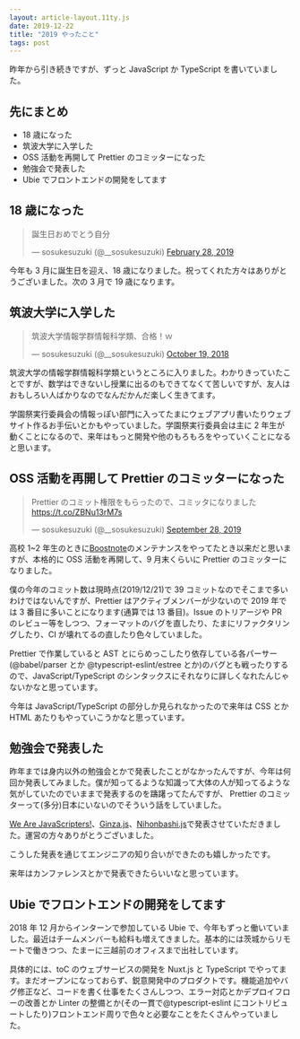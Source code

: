 ```yaml
---
layout: article-layout.11ty.js
date: 2019-12-22
title: "2019 やったこと"
tags: post
---
```


昨年から引き続きですが、ずっと JavaScript か TypeScript を書いていました。

## 先にまとめ

- 18 歳になった
- 筑波大学に入学した
- OSS 活動を再開して Prettier のコミッターになった
- 勉強会で発表した
- Ubie でフロントエンドの開発をしてます

## 18 歳になった

<blockquote class="twitter-tweet"><p lang="ja" dir="ltr">誕生日おめでとう自分</p>&mdash; sosukesuzuki (@__sosukesuzuki) <a href="https://twitter.com/__sosukesuzuki/status/1101142135313653760?ref_src=twsrc%5Etfw">February 28, 2019</a></blockquote> <script async src="https://platform.twitter.com/widgets.js" charset="utf-8"></script>

今年も 3 月に誕生日を迎え、18 歳になりました。祝ってくれた方々はありがとうございました。次の 3 月で 19 歳になります。

## 筑波大学に入学した

<blockquote class="twitter-tweet"><p lang="ja" dir="ltr">筑波大学情報学群情報科学類、合格！ｗ</p>&mdash; sosukesuzuki (@__sosukesuzuki) <a href="https://twitter.com/__sosukesuzuki/status/1053089434063622144?ref_src=twsrc%5Etfw">October 19, 2018</a></blockquote> <script async src="https://platform.twitter.com/widgets.js" charset="utf-8"></script>

筑波大学の情報学群情報科学類というところに入りました。わかりきっていたことですが、数学はできないし授業に出るのもできてなくて苦しいですが、友人はおもしろい人ばかりなのでなんだかんだ楽しく生きてます。

学園祭実行委員会の情報っぽい部門に入ってたまにウェブアプリ書いたりウェブサイト作るお手伝いとかもやっていました。学園祭実行委員会は主に 2 年生が動くことになるので、来年はもっと開発や他のもろもろをやっていくことになると思います。

## OSS 活動を再開して Prettier のコミッターになった

<blockquote class="twitter-tweet"><p lang="ja" dir="ltr">Prettier のコミット権限をもらったので、コミッタになりました<a href="https://t.co/ZBNu13rM7s">https://t.co/ZBNu13rM7s</a></p>&mdash; sosukesuzuki (@__sosukesuzuki) <a href="https://twitter.com/__sosukesuzuki/status/1177948913711534081?ref_src=twsrc%5Etfw">September 28, 2019</a></blockquote> <script async src="https://platform.twitter.com/widgets.js" charset="utf-8"></script>

高校 1~2 年生のときに[Boostnote](https://github.com/BoostIO/Boostnote)のメンテナンスをやってたとき以来だと思いますが、本格的に OSS 活動を再開して、9 月末くらいに Prettier のコミッターになりました。

僕の今年のコミット数は現時点(2019/12/21)で 39 コミットなのでそこまで多いわけではないんですが、Prettier はアクティブメンバーが少ないので 2019 年では 3 番目に多いことになります(通算では 13 番目)。Issue のトリアージや PR のレビュー等をしつつ、フォーマットのバグを直したり、たまにリファクタリングしたり、CI が壊れてるの直したり色々していました。

Prettier で作業していると AST とにらめっこしたり依存している各パーサー(@babel/parser とか @typescript-eslint/estree とか)のバグとも戦ったりするので、JavaScript/TypeScript のシンタックスにそれなりに詳しくなれたんじゃないかなと思っています。

今年は JavaScript/TypeScript の部分しか見られなかったので来年は CSS とか HTML あたりもやっていこうかなと思っています。

## 勉強会で発表した

昨年までは身内以外の勉強会とかで発表したことがなかったんですが、今年は何回か発表してみました。僕が知ってるような知識って大体の人が知ってるような気がしていたのでいままで発表するのを躊躇ってたんですが、 Prettier のコミッターって(多分)日本にいないのでそういう話をしていました。

[We Are JavaScripters!](https://wajs.connpass.com/)、[Ginza.js](https://ginzajs.connpass.com/)、[Nihonbashi.js](https://nihonbashi-js.connpass.com/)で発表させていただきました。運営の方々ありがとうございました。

こうした発表を通じてエンジニアの知り合いができたのも嬉しかったです。

来年はカンファレンスとかで発表できたらいいなと思っています。

## Ubie でフロントエンドの開発をしてます

2018 年 12 月からインターンで参加している Ubie で、今年もずっと働いていました。最近はチームメンバーも給料も増えてきました。基本的には茨城からリモートで働きつつ、たまーに三越前のオフィスまで出社しています。

具体的には、toC のウェブサービスの開発を Nuxt.js と TypeScript でやってます。まだオープンになっておらず、鋭意開発中のプロダクトです。機能追加やバグ修正など、コードを書く仕事をたくさんしつつ、エラー対応とかデプロイフローの改善とか Linter の整備とか(その一貫で@typescript-eslint にコントリビュートしたり)フロントエンド周りで色々と必要なことをたくさんやっていました。

